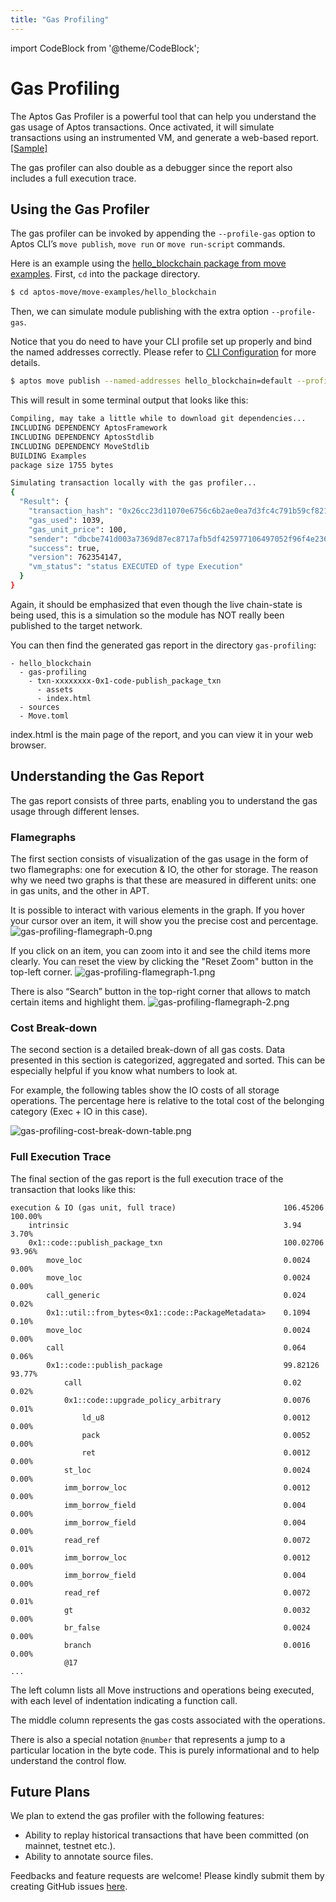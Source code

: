 ```yaml
---
title: "Gas Profiling"
---
```


import CodeBlock from '@theme/CodeBlock';

# Gas Profiling

The Aptos Gas Profiler is a powerful tool that can help you understand the gas usage of Aptos transactions.
Once activated, it will simulate transactions using an instrumented VM, and generate a web-based report. <a href="/gas-profiling/sample-report/index.html" target="_blank">[Sample]</a>

The gas profiler can also double as a debugger since the report also includes a full execution trace.

## Using the Gas Profiler

The gas profiler can be invoked by appending the `--profile-gas` option to Aptos CLI’s `move publish`, `move run` or `move run-script` commands.

Here is an example using the [hello_blockchain package from move examples](https://github.com/aptos-labs/aptos-core/tree/main/aptos-move/move-examples/hello_blockchain). First, `cd` into the package directory.

```bash
$ cd aptos-move/move-examples/hello_blockchain
```

Then, we can simulate module publishing with the extra option `--profile-gas`.

Notice that you do need to have your CLI profile set up properly and bind the named addresses correctly. Please refer to [CLI Configuration](../../../tools/aptos-cli/use-cli/cli-configuration#initialize-local-configuration-and-create-an-account) for more details.

```bash
$ aptos move publish --named-addresses hello_blockchain=default --profile-gas
```

This will result in some terminal output that looks like this:

```bash title="Output"
Compiling, may take a little while to download git dependencies...
INCLUDING DEPENDENCY AptosFramework
INCLUDING DEPENDENCY AptosStdlib
INCLUDING DEPENDENCY MoveStdlib
BUILDING Examples
package size 1755 bytes

Simulating transaction locally with the gas profiler...
{
  "Result": {
    "transaction_hash": "0x26cc23d11070e6756c6b2ae0ea7d3fc4c791b59cf821f268ba0f03eebb487543",
    "gas_used": 1039,
    "gas_unit_price": 100,
    "sender": "dbcbe741d003a7369d87ec8717afb5df425977106497052f96f4e236372f7dd5",
    "success": true,
    "version": 762354147,
    "vm_status": "status EXECUTED of type Execution"
  }
}
```

Again, it should be emphasized that even though the live chain-state is being used, this is a simulation so the module has NOT really been published to the target network.

You can then find the generated gas report in the directory `gas-profiling`:

```text title="Directory Layout"
- hello_blockchain
  - gas-profiling
    - txn-xxxxxxxx-0x1-code-publish_package_txn
      - assets
      - index.html
  - sources
  - Move.toml
```

index.html is the main page of the report, and you can view it in your web browser.

## Understanding the Gas Report

The gas report consists of three parts, enabling you to understand the gas usage through different lenses.

### Flamegraphs

The first section consists of visualization of the gas usage in the form of two flamegraphs: one for execution & IO, the other for storage.
The reason why we need two graphs is that these are measured in different units: one in gas units, and the other in APT.

It is possible to interact with various elements in the graph. If you hover your cursor over an item, it will show you the precise cost and percentage.
![gas-profiling-flamegraph-0.png](../../../static/img/docs/gas-profiling-flamegraph-0.png)

If you click on an item, you can zoom into it and see the child items more clearly.
You can reset the view by clicking the "Reset Zoom" button in the top-left corner.
![gas-profiling-flamegraph-1.png](../../../static/img/docs/gas-profiling-flamegraph-1.png)

There is also “Search” button in the top-right corner that allows to match certain items and highlight them.
![gas-profiling-flamegraph-2.png](../../../static/img/docs/gas-profiling-flamegraph-2.png)

### Cost Break-down

The second section is a detailed break-down of all gas costs. Data presented in this section is categorized, aggregated and sorted.
This can be especially helpful if you know what numbers to look at.

For example, the following tables show the IO costs of all storage operations.
The percentage here is relative to the total cost of the belonging category (Exec + IO in this case).

![gas-profiling-cost-break-down-table.png](../../../static/img/docs/gas-profiling-cost-break-down-table.png)

### Full Execution Trace

The final section of the gas report is the full execution trace of the transaction that looks like this:

```
execution & IO (gas unit, full trace)                        106.45206    100.00%
    intrinsic                                                3.94         3.70%
    0x1::code::publish_package_txn                           100.02706    93.96%
        move_loc                                             0.0024       0.00%
        move_loc                                             0.0024       0.00%
        call_generic                                         0.024        0.02%
        0x1::util::from_bytes<0x1::code::PackageMetadata>    0.1094       0.10%
        move_loc                                             0.0024       0.00%
        call                                                 0.064        0.06%
        0x1::code::publish_package                           99.82126     93.77%
            call                                             0.02         0.02%
            0x1::code::upgrade_policy_arbitrary              0.0076       0.01%
                ld_u8                                        0.0012       0.00%
                pack                                         0.0052       0.00%
                ret                                          0.0012       0.00%
            st_loc                                           0.0024       0.00%
            imm_borrow_loc                                   0.0012       0.00%
            imm_borrow_field                                 0.004        0.00%
            imm_borrow_field                                 0.004        0.00%
            read_ref                                         0.0072       0.01%
            imm_borrow_loc                                   0.0012       0.00%
            imm_borrow_field                                 0.004        0.00%
            read_ref                                         0.0072       0.01%
            gt                                               0.0032       0.00%
            br_false                                         0.0024       0.00%
            branch                                           0.0016       0.00%
            @17
...
```

The left column lists all Move instructions and operations being executed, with each level of indentation indicating a function call.

The middle column represents the gas costs associated with the operations.

There is also a special notation `@number` that represents a jump to a particular location in the byte code.
This is purely informational and to help understand the control flow.

## Future Plans

We plan to extend the gas profiler with the following features:

- Ability to replay historical transactions that have been committed (on mainnet, testnet etc.).
- Ability to annotate source files.

Feedbacks and feature requests are welcome! Please kindly submit them by creating GitHub issues [here](https://github.com/aptos-labs/aptos-core/issues).
